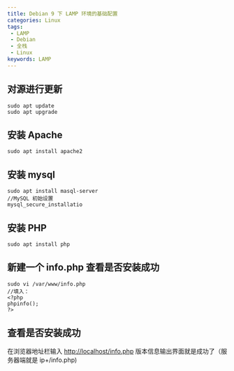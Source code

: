 ```yaml
---
title: Debian 9 下 LAMP 环境的基础配置
categories: Linux
tags: 
 - LAMP
 - Debian
 - 全栈
 - Linux
keywords: LAMP
---
```


## 对源进行更新

    sudo apt update
    sudo apt upgrade

<!-- more -->

## 安装 Apache

    sudo apt install apache2

## 安装 mysql

``` shell
sudo apt install masql-server
//MySQL 初始设置
mysql_secure_installatio
```

## 安装 PHP

    sudo apt install php

## 新建一个 info.php 查看是否安装成功

```shell
sudo vi /var/www/info.php
//填入：
<?php
phpinfo();
?>
```

## 查看是否安装成功

在浏览器地址栏输入 <http://localhost/info.php> 版本信息输出界面就是成功了（服务器端就是 ip+/info.php)